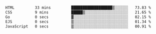<!--START_SECTION:waka-->

```txt
HTML         33 mins         ██████████████████▒░░░░░░   73.83 %
CSS          9 mins          █████▒░░░░░░░░░░░░░░░░░░░   21.65 %
Go           0 secs          ▓░░░░░░░░░░░░░░░░░░░░░░░░   02.15 %
EJS          0 secs          ▒░░░░░░░░░░░░░░░░░░░░░░░░   01.34 %
JavaScript   0 secs          ▒░░░░░░░░░░░░░░░░░░░░░░░░   00.91 %
```

<!--END_SECTION:waka-->
